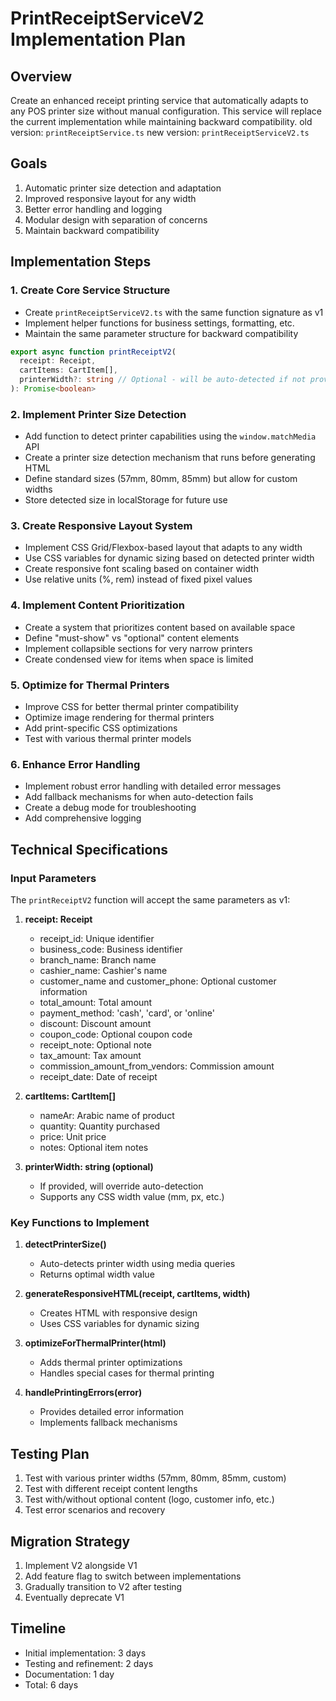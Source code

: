 # PrintReceiptServiceV2 Implementation Plan

## Overview
Create an enhanced receipt printing service that automatically adapts to any POS printer size without manual configuration. This service will replace the current implementation while maintaining backward compatibility.
old version: `printReceiptService.ts`
new version: `printReceiptServiceV2.ts`

## Goals
1. Automatic printer size detection and adaptation
2. Improved responsive layout for any width
3. Better error handling and logging
4. Modular design with separation of concerns
5. Maintain backward compatibility

## Implementation Steps

### 1. Create Core Service Structure
- Create `printReceiptServiceV2.ts` with the same function signature as v1
- Implement helper functions for business settings, formatting, etc.
- Maintain the same parameter structure for backward compatibility

```typescript
export async function printReceiptV2(
  receipt: Receipt,
  cartItems: CartItem[],
  printerWidth?: string // Optional - will be auto-detected if not provided
): Promise<boolean>
```

### 2. Implement Printer Size Detection
- Add function to detect printer capabilities using the `window.matchMedia` API
- Create a printer size detection mechanism that runs before generating HTML
- Define standard sizes (57mm, 80mm, 85mm) but allow for custom widths
- Store detected size in localStorage for future use

### 3. Create Responsive Layout System
- Implement CSS Grid/Flexbox-based layout that adapts to any width
- Use CSS variables for dynamic sizing based on detected printer width
- Create responsive font scaling based on container width
- Use relative units (%, rem) instead of fixed pixel values

### 4. Implement Content Prioritization
- Create a system that prioritizes content based on available space
- Define "must-show" vs "optional" content elements
- Implement collapsible sections for very narrow printers
- Create condensed view for items when space is limited

### 5. Optimize for Thermal Printers
- Improve CSS for better thermal printer compatibility
- Optimize image rendering for thermal printers
- Add print-specific CSS optimizations
- Test with various thermal printer models

### 6. Enhance Error Handling
- Implement robust error handling with detailed error messages
- Add fallback mechanisms for when auto-detection fails
- Create a debug mode for troubleshooting
- Add comprehensive logging

## Technical Specifications

### Input Parameters
The `printReceiptV2` function will accept the same parameters as v1:

1. **receipt: Receipt**
   - receipt_id: Unique identifier
   - business_code: Business identifier
   - branch_name: Branch name
   - cashier_name: Cashier's name
   - customer_name and customer_phone: Optional customer information
   - total_amount: Total amount
   - payment_method: 'cash', 'card', or 'online'
   - discount: Discount amount
   - coupon_code: Optional coupon code
   - receipt_note: Optional note
   - tax_amount: Tax amount
   - commission_amount_from_vendors: Commission amount
   - receipt_date: Date of receipt

2. **cartItems: CartItem[]**
   - nameAr: Arabic name of product
   - quantity: Quantity purchased
   - price: Unit price
   - notes: Optional item notes

3. **printerWidth: string (optional)**
   - If provided, will override auto-detection
   - Supports any CSS width value (mm, px, etc.)

### Key Functions to Implement

1. **detectPrinterSize()**
   - Auto-detects printer width using media queries
   - Returns optimal width value

2. **generateResponsiveHTML(receipt, cartItems, width)**
   - Creates HTML with responsive design
   - Uses CSS variables for dynamic sizing

3. **optimizeForThermalPrinter(html)**
   - Adds thermal printer optimizations
   - Handles special cases for thermal printing

4. **handlePrintingErrors(error)**
   - Provides detailed error information
   - Implements fallback mechanisms

## Testing Plan
1. Test with various printer widths (57mm, 80mm, 85mm, custom)
2. Test with different receipt content lengths
3. Test with/without optional content (logo, customer info, etc.)
4. Test error scenarios and recovery

## Migration Strategy
1. Implement V2 alongside V1
2. Add feature flag to switch between implementations
3. Gradually transition to V2 after testing
4. Eventually deprecate V1

## Timeline
- Initial implementation: 3 days
- Testing and refinement: 2 days
- Documentation: 1 day
- Total: 6 days

